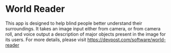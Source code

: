 # World Reader
This app is designed to help blind people better understand their surroundings. It takes an image input either from camera, or from camera roll, and voice output a description of major objects present in the image for its users. For more details, please visit https://devpost.com/software/world-reader
